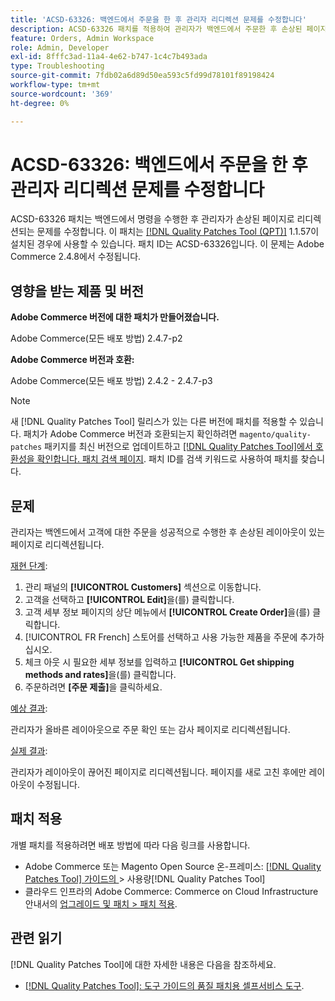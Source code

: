 ```yaml
---
title: 'ACSD-63326: 백엔드에서 주문을 한 후 관리자 리디렉션 문제를 수정합니다'
description: ACSD-63326 패치를 적용하여 관리자가 백엔드에서 주문한 후 손상된 페이지로 리디렉션되는 Adobe Commerce 문제를 수정합니다.
feature: Orders, Admin Workspace
role: Admin, Developer
exl-id: 8fffc3ad-11a4-4e62-b747-1c4c7b493ada
type: Troubleshooting
source-git-commit: 7fdb02a6d89d50ea593c5fd99d78101f89198424
workflow-type: tm+mt
source-wordcount: '369'
ht-degree: 0%

---
```


# ACSD-63326: 백엔드에서 주문을 한 후 관리자 리디렉션 문제를 수정합니다

ACSD-63326 패치는 백엔드에서 명령을 수행한 후 관리자가 손상된 페이지로 리디렉션되는 문제를 수정합니다. 이 패치는 [[!DNL Quality Patches Tool (QPT)]](/help/tools/quality-patches-tool/quality-patches-tool-to-self-serve-quality-patches.md) 1.1.57이 설치된 경우에 사용할 수 있습니다. 패치 ID는 ACSD-63326입니다. 이 문제는 Adobe Commerce 2.4.8에서 수정됩니다.

## 영향을 받는 제품 및 버전

**Adobe Commerce 버전에 대한 패치가 만들어졌습니다.**

Adobe Commerce(모든 배포 방법) 2.4.7-p2

**Adobe Commerce 버전과 호환:**

Adobe Commerce(모든 배포 방법) 2.4.2 - 2.4.7-p3

>[!NOTE]
>
>새 [!DNL Quality Patches Tool] 릴리스가 있는 다른 버전에 패치를 적용할 수 있습니다. 패치가 Adobe Commerce 버전과 호환되는지 확인하려면 `magento/quality-patches` 패키지를 최신 버전으로 업데이트하고 [[!DNL Quality Patches Tool]에서 호환성을 확인합니다. 패치 검색 페이지](https://experienceleague.adobe.com/tools/commerce-quality-patches/index.html?lang=ko). 패치 ID를 검색 키워드로 사용하여 패치를 찾습니다.

## 문제

관리자는 백엔드에서 고객에 대한 주문을 성공적으로 수행한 후 손상된 레이아웃이 있는 페이지로 리디렉션됩니다.

<u>재현 단계</u>:

1. 관리 패널의 **[!UICONTROL Customers]** 섹션으로 이동합니다.
1. 고객을 선택하고 **[!UICONTROL Edit]**&#x200B;을(를) 클릭합니다.
1. 고객 세부 정보 페이지의 상단 메뉴에서 **[!UICONTROL Create Order]**&#x200B;을(를) 클릭합니다.
1. [!UICONTROL FR French] 스토어를 선택하고 사용 가능한 제품을 주문에 추가하십시오.
1. 체크 아웃 시 필요한 세부 정보를 입력하고 **[!UICONTROL Get shipping methods and rates]**&#x200B;을(를) 클릭합니다.
1. 주문하려면 **[주문 제출]**&#x200B;을 클릭하세요.

<u>예상 결과</u>:

관리자가 올바른 레이아웃으로 주문 확인 또는 감사 페이지로 리디렉션됩니다.

<u>실제 결과</u>:

관리자가 레이아웃이 끊어진 페이지로 리디렉션됩니다. 페이지를 새로 고친 후에만 레이아웃이 수정됩니다.

## 패치 적용

개별 패치를 적용하려면 배포 방법에 따라 다음 링크를 사용합니다.

* Adobe Commerce 또는 Magento Open Source 온-프레미스: [[!DNL Quality Patches Tool]  가이드의 &#x200B;](/help/tools/quality-patches-tool/usage.md)> 사용량[!DNL Quality Patches Tool]
* 클라우드 인프라의 Adobe Commerce: Commerce on Cloud Infrastructure 안내서의 [업그레이드 및 패치 > 패치 적용](https://experienceleague.adobe.com/docs/commerce-cloud-service/user-guide/develop/upgrade/apply-patches.html?lang=ko).


## 관련 읽기

[!DNL Quality Patches Tool]에 대한 자세한 내용은 다음을 참조하세요.

* [[!DNL Quality Patches Tool]: 도구 가이드의 품질 패치용 셀프서비스 도구](/help/tools/quality-patches-tool/quality-patches-tool-to-self-serve-quality-patches.md).
